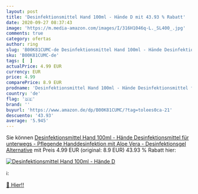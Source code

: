 ```yaml
---
layout: post
title: 'Desinfektionsmittel Hand 100ml - Hände D mit 43.93 % Rabatt'
date: 2020-09-27 08:37:43
image: 'https://m.media-amazon.com/images/I/316H1046q-L._SL400_.jpg'
comments: true
category: ofertas
author: ring
slug: 'B00K81CUMC-de Desinfektionsmittel Hand 100ml - Hände Desinfektionsmittel...'
sku: 'B00K81CUMC-de'
tags: [  ]
actualPrice: 4.99 EUR
currency: EUR
price: 4.99
comparePrice: 8.9 EUR
prodname: 'Desinfektionsmittel Hand 100ml - Hände Desinfektionsmittel für unterwegs - Pflegende Handdesinfektion mit Aloe Vera - Desinfektionsgel Alternative'
country: 'de'
flag: '🇩🇪'
brand: ''
buyurl: 'https://www.amazon.de/dp/B00K81CUMC/?tag=tolees0ca-21'
descuento: '43.93'
average: '5.945'
---
```


Sie können [Desinfektionsmittel Hand 100ml - Hände Desinfektionsmittel für unterwegs - Pflegende Handdesinfektion mit Aloe Vera - Desinfektionsgel Alternative](https://www.amazon.de/dp/B00K81CUMC/?tag=tolees0ca-21) mit Preis 4.99 EUR (original: 8.9 EUR) 43.93 % Rabatt hier:

[![Desinfektionsmittel Hand 100ml - Hände D](https://m.media-amazon.com/images/I/316H1046q-L._SL400_.jpg)](https://www.amazon.de/dp/B00K81CUMC/?tag=tolees0ca-21)

ℹ️:


[🛒 Hier!!](https://www.amazon.de/dp/B00K81CUMC/?tag=tolees0ca-21)

